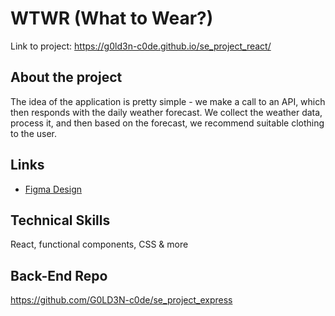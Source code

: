 # WTWR (What to Wear?)

Link to project: https://g0ld3n-c0de.github.io/se_project_react/

## About the project

The idea of the application is pretty simple - we make a call to an API, which then responds with the daily weather forecast. We collect the weather data, process it, and then based on the forecast, we recommend suitable clothing to the user.

## Links

- [Figma Design](https://www.figma.com/file/DTojSwldenF9UPKQZd6RRb/Sprint-10%3A-WTWR)

## Technical Skills

React, functional components, CSS & more

## Back-End Repo

https://github.com/G0LD3N-c0de/se_project_express
